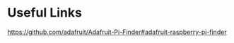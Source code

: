 Useful Links
============

https://github.com/adafruit/Adafruit-Pi-Finder#adafruit-raspberry-pi-finder